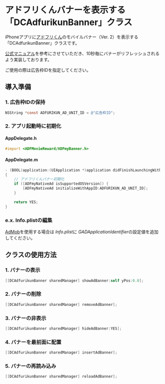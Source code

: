 # アドフリくんバナーを表示する「DCAdfurikunBanner」クラス

iPhoneアプリに[アドフリくん](https://adfurikun.jp/ "アドフリくん")のモバイルバナー（Ver. 2）を表示する「DCAdfurikunBanner」クラスです。

[公式マニュアル](https://github.com/glossom-dev/AdfurikunSDK-iOS/wiki "公式マニュアル")を参考にさせていただき、10秒毎にバナーがリフレッシュされるよう実装しております。

ご使用の際は広告枠IDを指定してください。

## 導入準備

### 1. 広告枠IDの保持

```objective-c
NSString *const ADFURIKUN_AD_UNIT_ID = @"広告枠ID";
```

### 2. アプリ起動時に初期化

#### AppDelegate.h

```objective-c
#import <ADFMovieReward/ADFmyBanner.h>
```

#### AppDelegate.m

```objective-c
- (BOOL)application:(UIApplication *)application didFinishLaunchingWithOptions:(NSDictionary *)launchOptions
{
    // アドフリくんバナー初期化
    if ([ADFmyNativeAd isSupportedOSVersion]) {
        [ADFmyNativeAd initializeWithAppID:ADFURIKUN_AD_UNIT_ID];
    }
    
    return YES;
}
```

### e.x. Info.plistの編集

[AdMob](https://admob.google.com/intl/ja/home/ "AdMob")を使用する場合は *Info.plist*に *GADApplicationIdentifier*の設定値を追加してください。

## クラスの使用方法

### 1. バナーの表示

```objective-c
[[DCAdfurikunBanner sharedManager] showAdBanner:self yPos:0.0];
```

### 2. バナーの削除

```objective-c
[[DCAdfurikunBanner sharedManager] removeAdBanner];
```

### 3. バナーの非表示

```objective-c
[[DCAdfurikunBanner sharedManager] hideAdBanner:YES];
```

### 4. バナーを最前面に配置

```objective-c
[[DCAdfurikunBanner sharedManager] insertAdBanner];
```

### 5. バナーの再読み込み

```objective-c
[[DCAdfurikunBanner sharedManager] reloadAdBanner];
```
